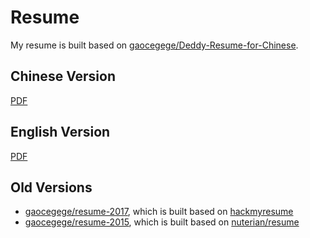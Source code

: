 # Resume

My resume is built based on [gaocegege/Deddy-Resume-for-Chinese](https://github.com/gaocegege/Deedy-Resume-for-Chinese).

## Chinese Version

[PDF](./docs/resume-cn.pdf)

## English Version

[PDF](./docs/resume.pdf)

## Old Versions

* [gaocegege/resume-2017](https://github.com/gaocegege/resume-2017), which is built based on [hackmyresume](https://github.com/hacksalot/HackMyResume)
* [gaocegege/resume-2015](https://github.com/gaocegege/resume-2015), which is built based on [nuterian/resume](https://github.com/nuterian/resume)
